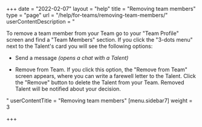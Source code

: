 +++
date = "2022-02-07"
layout = "help"
title = "Removing team members"
type = "page"
url = "/help/for-teams/removing-team-members/"
userContentDescription = "<p>To remove a team member from your Team go to your \"Team Profile\" screen and find a \"Team Members\" section. If you click the \"3-dots menu\" next to the Talent's card you will see the following options:</p><ul><li><p>Send a message <em>(opens a chat with a Talent)</em></p></li><li><p>Remove from Team. If you click this option, the \"Remove from Team\" screen appears, where you can write a farewell letter to the Talent. Click the \"Remove\" button to delete the Talent from your Team. Removed Talent will be notified about your decision.</p></li></ul>"
userContentTitle = "Removing team members"
[menu.sidebar7]
weight = 3

+++
